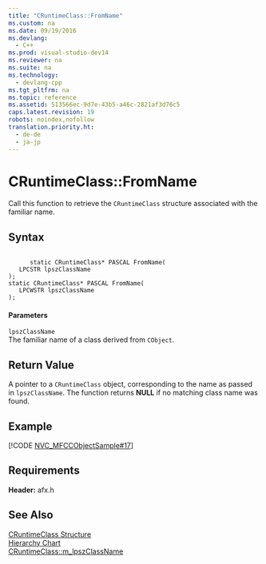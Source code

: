 ```yaml
---
title: "CRuntimeClass::FromName"
ms.custom: na
ms.date: 09/19/2016
ms.devlang: 
  - C++
ms.prod: visual-studio-dev14
ms.reviewer: na
ms.suite: na
ms.technology: 
  - devlang-cpp
ms.tgt_pltfrm: na
ms.topic: reference
ms.assetid: 513566ec-9d7e-43b5-a46c-2821af3d76c5
caps.latest.revision: 19
robots: noindex,nofollow
translation.priority.ht: 
  - de-de
  - ja-jp
---
```

# CRuntimeClass::FromName
Call this function to retrieve the `CRuntimeClass` structure associated with the familiar name.  
  
## Syntax  
  
```  
  
      static CRuntimeClass* PASCAL FromName(  
   LPCSTR lpszClassName   
);  
static CRuntimeClass* PASCAL FromName(  
   LPCWSTR lpszClassName   
);  
```  
  
#### Parameters  
 `lpszClassName`  
 The familiar name of a class derived from `CObject`.  
  
## Return Value  
 A pointer to a `CRuntimeClass` object, corresponding to the name as passed in `lpszClassName`. The function returns **NULL** if no matching class name was found.  
  
## Example  
 [!CODE [NVC_MFCCObjectSample#17](../CodeSnippet/VS_Snippets_Cpp/NVC_MFCCObjectSample#17)]  
  
## Requirements  
 **Header:** afx.h  
  
## See Also  
 [CRuntimeClass Structure](../vs140/CRuntimeClass-Structure.md)   
 [Hierarchy Chart](../vs140/Hierarchy-Chart.md)   
 [CRuntimeClass::m_lpszClassName](../vs140/CRuntimeClass--m_lpszClassName.md)